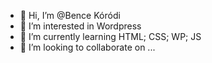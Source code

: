 - 👋 Hi, I’m @Bence Kóródi 
- 👀 I’m interested in Wordpress
- 🌱 I’m currently learning HTML; CSS; WP; JS
- 💞️ I’m looking to collaborate on ...


<!---
Bence Kóródi is a ✨ special ✨ repository because its `README.md` (this file) appears on your GitHub profile.
You can click the Preview link to take a look at your changes.
--->
